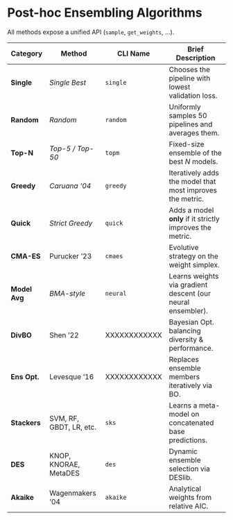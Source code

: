 # Post-hoc Ensembling Algorithms

All methods expose a unified API (`sample`, `get_weights`, …).

| Category     | Method                  | CLI Name      | Brief Description |
|--------------|--------------------------|---------------|-------------------|
| **Single**   | *Single Best*            | `single`      | Chooses the pipeline with lowest validation loss. |
| **Random**   | *Random*                 | `random`      | Uniformly samples 50 pipelines and averages them. |
| **Top-N**    | *Top-5 / Top-50*         | `topm`        | Fixed-size ensemble of the best *N* models. |
| **Greedy**   | *Caruana ’04*            | `greedy`      | Iteratively adds the model that most improves the metric. |
| **Quick**    | *Strict Greedy*          | `quick`       | Adds a model **only** if it strictly improves the metric. |
| **CMA-ES**   | Purucker ’23             | `cmaes`       | Evolutive strategy on the weight simplex. |
| **Model Avg**| *BMA-style*              | `neural`      | Learns weights via gradient descent (our neural ensembler). |
| **DivBO**    | Shen ’22                 |  XXXXXXXXXXXX | Bayesian Opt. balancing diversity & performance. |
| **Ens Opt.** | Levesque ’16             |  XXXXXXXXXXXX | Replaces ensemble members iteratively via BO. |
| **Stackers** | SVM, RF, GBDT, LR, etc.  | `sks`         | Learns a meta-model on concatenated base predictions. |
| **DES**      | KNOP, KNORAE, MetaDES    | `des`         | Dynamic ensemble selection via DESlib. |
| **Akaike**   | Wagenmakers ’04          | `akaike`      | Analytical weights from relative AIC. |
